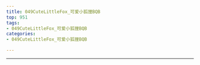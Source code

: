 ```yaml
---
title: 049CuteLittleFox_可爱小狐狸BQB
top: 951
tags:
- 049CuteLittleFox_可爱小狐狸BQB
categories:
- 049CuteLittleFox_可爱小狐狸BQB

---
```


------

<!-- more -->
